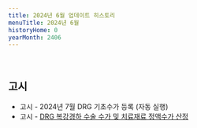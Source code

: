 ```yaml
---
title: 2024년 6월 업데이트 히스토리
menuTitle: 2024년 6월
historyHome: 0
yearMonth: 2406
---
```


<br>

## 고시

- 고시 - 2024년 7월 DRG 기초수가 등록 (자동 실행)
- 고시 - [DRG 복강경하 수술 수가 및 치료재료 정액수가 산정](/docs/main13/sub24/page10)
